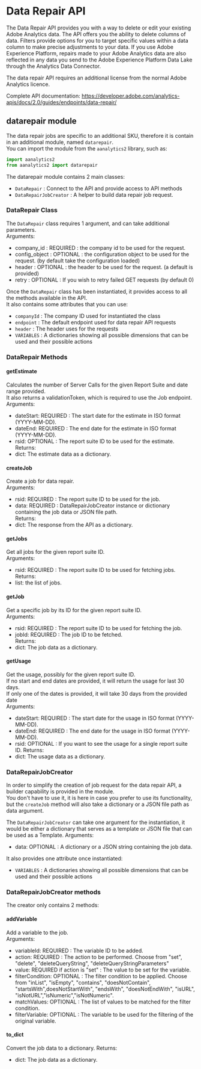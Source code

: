 # Data Repair API

The Data Repair API provides you with a way to delete or edit your existing Adobe Analytics data. The API offers you the ability to delete columns of data. Filters provide options for you to target specific values within a data column to make precise adjustments to your data. If you use Adobe Experience Platform, repairs made to your Adobe Analytics data are also reflected in any data you send to the Adobe Experience Platform Data Lake through the Analytics Data Connector.

The data repair API requires an additional license from the normal Adobe Analytics licence.

Complete API documentation: <https://developer.adobe.com/analytics-apis/docs/2.0/guides/endpoints/data-repair/>

## datarepair module

The data repair jobs are specific to an additional SKU, therefore it is contain in an additional module, named `datarepair`.\
You can import the module from the `aanalytics2` library, such as: 

```py
import aanalytics2
from aanalytics2 import datarepair
```

The datarepair module contains 2 main classes: 
* `DataRepair` : Connect to the API and provide access to API methods
* `DataRepairJobCreator` : A helper to build data repair job request.


### DataRepair Class

The `DataRepair` class requires 1 argument, and can take additional parameters.\
Arguments: 
* company_id : REQUIRED : the company id to be used for the request.
* config_object : OPTIONAL : the configuration object to be used for the request. (by default take the configuration loaded)
* header : OPTIONAL : the header to be used for the request. (a default is provided)
* retry : OPTIONAL : If you wish to retry failed GET requests (by default 0)

Once the `DataRepair` class has been instantiated, it provides access to all the methods available in the API.\
It also contains some attributes that you can use: 
* `companyId` : The company ID used for instantiated the class
* `endpoint` : The default endpoint used for data repair API requests
* `header` : The header uses for the requests
* `VARIABLES` : A dictionaries showing all possible dimensions that can be used and their possible actions

### DataRepair Methods

#### getEstimate
Calculates the number of Server Calls for the given Report Suite and date range provided.\
It also returns a validationToken, which is required to use the Job endpoint.\
Arguments:
* dateStart: REQUIRED : The start date for the estimate in ISO format (YYYY-MM-DD).
* dateEnd: REQUIRED : The end date for the estimate in ISO format (YYYY-MM-DD).
* rsid: OPTIONAL : The report suite ID to be used for the estimate.\
Returns:
* dict: The estimate data as a dictionary.


#### createJob
Create a job for data repair.\
Arguments:
* rsid: REQUIRED : The report suite ID to be used for the job.
* data: REQUIRED : DataRepairJobCreator instance or dictionary containing the job data or JSON file path.\
Returns:
* dict: The response from the API as a dictionary.


#### getJobs
Get all jobs for the given report suite ID.\
Arguments:
* rsid: REQUIRED : The report suite ID to be used for fetching jobs.\
Returns:
* list: the list of jobs.

#### getJob
Get a specific job by its ID for the given report suite ID.\
Arguments:
* rsid: REQUIRED : The report suite ID to be used for fetching the job.
* jobId: REQUIRED : The job ID to be fetched.\
Returns:
* dict: The job data as a dictionary.

#### getUsage
Get the usage, possibly for the given report suite ID.\
If no start and end dates are provided, it will return the usage for last 30 days.\
If only one of the dates is provided, it will take 30 days from the provided date\
Arguments:
* dateStart: REQUIRED : The start date for the usage in ISO format (YYYY-MM-DD).
* dateEnd: REQUIRED : The end date for the usage in ISO format (YYYY-MM-DD).
* rsid: OPTIONAL : If you want to see the usage for a single report suite ID.
Returns:
* dict: The usage data as a dictionary.


### DataRepairJobCreator

In order to simplify the creation of job request for the data repair API, a builder capability is provided in the module.\
You don't have to use it, it is here in case you prefer to use its functionality, but the `createJob` method will also take a dictionary or a JSON file path as data argument.

The `DataRepairJobCreator` can take one argument for the instantiation, it would be either a dictionary that serves as a template or JSON file that can be used as a Template.
Arguments:
* data: OPTIONAL : A dictionary or a JSON string containing the job data.

It also provides one attribute once instantiated: 
* `VARIABLES` : A dictionaries showing all possible dimensions that can be used and their possible actions


### DataRepairJobCreator methods

The creator only contains 2 methods: 

#### addVariable
Add a variable to the job.\
Arguments:
* variableId: REQUIRED : The variable ID to be added.
* action: REQUIRED : The action to be performed. Choose from "set", "delete", "deleteQueryString", "deleteQueryStringParameters"
* value: REQUIRED if action is "set" : The value to be set for the variable.
* filterCondition: OPTIONAL : The filter condition to be applied. 
    Choose from "inList", "isEmpty", "contains", "doesNotContain", "startsWith",doesNotStartWith", "endsWith", "doesNotEndWith", "isURL", "isNotURL","isNumeric","isNotNumeric".
* matchValues: OPTIONAL : The list of values to be matched for the filter condition.
* filterVariable: OPTIONAL : The variable to be used for the filtering of the original variable.

#### to_dict
Convert the job data to a dictionary.
Returns:
* dict: The job data as a dictionary.